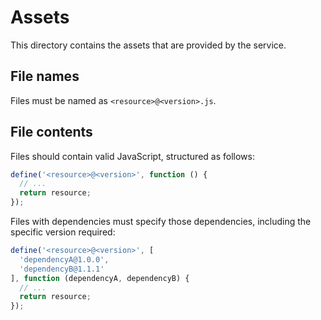 # Assets

This directory contains the assets that are provided by the service.

## File names

Files must be named as `<resource>@<version>.js`.

## File contents

Files should contain valid JavaScript, structured as follows:

```js
define('<resource>@<version>', function () {
  // ...
  return resource;
});
```

Files with dependencies must specify those dependencies, including the
specific version required:

```js
define('<resource>@<version>', [
  'dependencyA@1.0.0',
  'dependencyB@1.1.1'
], function (dependencyA, dependencyB) {
  // ...
  return resource;
});
```
